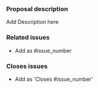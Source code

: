 ### Proposal description
Add Description here

### Related issues
- Add as #issue_number

### Closes issues
- Add as 'Closes #issue_number'
